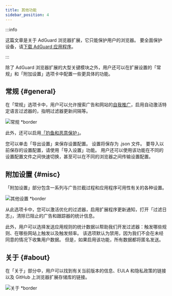 ```yaml
---
title: 其他功能
sidebar_position: 4
---
```


:::info

这篇文章是关于 AdGuard 浏览器扩展，它只能保护用户的浏览器。 要全面保护设备，请[下载 AdGuard 应用程序](https://agrd.io/download-kb-adblock)。

:::

除了 AdGuard 浏览器扩展的大型关键模块之外，用户还可以在扩展设置的「常规」和「附加设置」选项卡中配置一些更具体的功能。

## 常规 {#general}

在「常规」选项卡中，用户可以允许搜索广告和网站的[自我推广](/general/ad-filtering/search-ads)，启用自动激活特定语言过滤器的，指明过滤器更新间隔等。

![常规 \*border](https://cdn.adtidy.org/content/Kb/ad_blocker/browser_extension/ad_blocker_browser_extension_general.png)

此外，还可以启用[「钓鱼和恶意保护」](/general/browsing-security)。

您可以单击「导出设置」来保存设置配置。 设置将保存为 .json 文件。 要导入以前保存的设置配置，请使用「导入设置」功能。 用户还可以使用该功能在不同的设置配置文件之间快速切换，甚至可以在不同的浏览器之间传输设置配置。

## 附加设置 {#misc}

「附加设置」部分包含一系列与广告拦截过程和应用程序可用性有关的各种设置。

![其他设置 \*border](https://cdn.adtidy.org/content/Kb/ad_blocker/browser_extension/ad_blocker_browser_extension_additional_settings.png)

从此选项卡中，您可以激活优化的过滤器，启用扩展程序更新通知，打开「过滤日志」，清除已阻止的广告和跟踪器的统计信息。

此外，用户可以选择发送应用规则的统计数据以帮助我们开发过滤器：触发哪些规则、在哪些网站上触发以及触发频率。 该选项默认为禁用，因为我们不会在未经同意的情况下收集用户数据。 但是，如果启用该功能，所有数据都将匿名发送。

## 关于 {#about}

在「关于」部分中，用户可以找到有关当前版本的信息、EULA 和隐私政策的链接以及 GitHub 上浏览器扩展存储库的链接。

![关于 \*border](https://cdn.adtidy.org/content/Kb/ad_blocker/browser_extension/ad_blocker_browser_extension_about.png)

